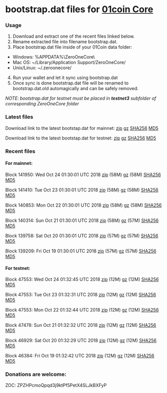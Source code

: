 # bootstrap.dat files for [01coin Core](https://01coin.io)

### Usage

1. Download and extract one of the recent files linked below.
2. Rename extracted file into filename bootstrap.dat.
3. Place bootstrap.dat file inside of your 01Coin data folder:
 - Windows: %APPDATA%\ZeroOneCore\
 - Mac OS: ~/Library/Application Support/ZeroOneCore/
 - Unix/Linux: ~/.zeroonecore/
4. Run your wallet and let it sync using bootstrap.dat
5. Once sync is done bootstrap.dat file will be renamed to bootstrap.dat.old automagically and can be safely removed.

_NOTE: bootstrap.dat for testnet must be placed in **testnet3** subfolder of corresponding ZeroOneCore folder_

### Latest files
Download link to the latest bootstap.dat for mainnet: [zip](https://files.01coin.io/mainnet/bootstrap.dat.zip) [gz](https://files.01coin.io/mainnet/bootstrap.dat.tar.gz) [SHA256](https://files.01coin.io/mainnet/sha256.txt) [MD5](https://files.01coin.io/mainnet/md5.txt)

Download link to the latest bootstap.dat for testnet: [zip](https://files.01coin.io/testnet/bootstrap.dat.zip) [gz](https://files.01coin.io/testnet/bootstrap.dat.tar.gz) [SHA256](https://files.01coin.io/testnet/sha256.txt) [MD5](https://files.01coin.io/testnet/md5.txt)

### Recent files

#### For mainnet:

Block 141950: Wed Oct 24 01:30:01 UTC 2018 [zip](https://files.01coin.io/mainnet/2018-10-24/bootstrap.dat.zip) (58M) [gz](https://files.01coin.io/mainnet/2018-10-24/bootstrap.dat.tar.gz) (58M) [SHA256](https://files.01coin.io/mainnet/2018-10-24/sha256.txt) [MD5](https://files.01coin.io/mainnet/2018-10-24/md5.txt)

Block 141410: Tue Oct 23 01:30:01 UTC 2018 [zip](https://files.01coin.io/mainnet/2018-10-23/bootstrap.dat.zip) (58M) [gz](https://files.01coin.io/mainnet/2018-10-23/bootstrap.dat.tar.gz) (58M) [SHA256](https://files.01coin.io/mainnet/2018-10-23/sha256.txt) [MD5](https://files.01coin.io/mainnet/2018-10-23/md5.txt)

Block 140853: Mon Oct 22 01:30:01 UTC 2018 [zip](https://files.01coin.io/mainnet/2018-10-22/bootstrap.dat.zip) (58M) [gz](https://files.01coin.io/mainnet/2018-10-22/bootstrap.dat.tar.gz) (58M) [SHA256](https://files.01coin.io/mainnet/2018-10-22/sha256.txt) [MD5](https://files.01coin.io/mainnet/2018-10-22/md5.txt)

Block 140314: Sun Oct 21 01:30:01 UTC 2018 [zip](https://files.01coin.io/mainnet/2018-10-21/bootstrap.dat.zip) (58M) [gz](https://files.01coin.io/mainnet/2018-10-21/bootstrap.dat.tar.gz) (57M) [SHA256](https://files.01coin.io/mainnet/2018-10-21/sha256.txt) [MD5](https://files.01coin.io/mainnet/2018-10-21/md5.txt)

Block 139758: Sat Oct 20 01:30:01 UTC 2018 [zip](https://files.01coin.io/mainnet/2018-10-20/bootstrap.dat.zip) (57M) [gz](https://files.01coin.io/mainnet/2018-10-20/bootstrap.dat.tar.gz) (57M) [SHA256](https://files.01coin.io/mainnet/2018-10-20/sha256.txt) [MD5](https://files.01coin.io/mainnet/2018-10-20/md5.txt)

Block 139209: Fri Oct 19 01:30:01 UTC 2018 [zip](https://files.01coin.io/mainnet/2018-10-19/bootstrap.dat.zip) (57M) [gz](https://files.01coin.io/mainnet/2018-10-19/bootstrap.dat.tar.gz) (57M) [SHA256](https://files.01coin.io/mainnet/2018-10-19/sha256.txt) [MD5](https://files.01coin.io/mainnet/2018-10-19/md5.txt)


#### For testnet:

Block 47553: Wed Oct 24 01:32:45 UTC 2018 [zip](https://files.01coin.io/testnet/2018-10-24/bootstrap.dat.zip) (12M) [gz](https://files.01coin.io/testnet/2018-10-24/bootstrap.dat.tar.gz) (12M) [SHA256](https://files.01coin.io/testnet/2018-10-24/sha256.txt) [MD5](https://files.01coin.io/testnet/2018-10-24/md5.txt)

Block 47553: Tue Oct 23 01:32:31 UTC 2018 [zip](https://files.01coin.io/testnet/2018-10-23/bootstrap.dat.zip) (12M) [gz](https://files.01coin.io/testnet/2018-10-23/bootstrap.dat.tar.gz) (12M) [SHA256](https://files.01coin.io/testnet/2018-10-23/sha256.txt) [MD5](https://files.01coin.io/testnet/2018-10-23/md5.txt)

Block 47553: Mon Oct 22 01:32:44 UTC 2018 [zip](https://files.01coin.io/testnet/2018-10-22/bootstrap.dat.zip) (12M) [gz](https://files.01coin.io/testnet/2018-10-22/bootstrap.dat.tar.gz) (12M) [SHA256](https://files.01coin.io/testnet/2018-10-22/sha256.txt) [MD5](https://files.01coin.io/testnet/2018-10-22/md5.txt)

Block 47478: Sun Oct 21 01:32:32 UTC 2018 [zip](https://files.01coin.io/testnet/2018-10-21/bootstrap.dat.zip) (12M) [gz](https://files.01coin.io/testnet/2018-10-21/bootstrap.dat.tar.gz) (12M) [SHA256](https://files.01coin.io/testnet/2018-10-21/sha256.txt) [MD5](https://files.01coin.io/testnet/2018-10-21/md5.txt)

Block 46929: Sat Oct 20 01:32:29 UTC 2018 [zip](https://files.01coin.io/testnet/2018-10-20/bootstrap.dat.zip) (12M) [gz](https://files.01coin.io/testnet/2018-10-20/bootstrap.dat.tar.gz) (12M) [SHA256](https://files.01coin.io/testnet/2018-10-20/sha256.txt) [MD5](https://files.01coin.io/testnet/2018-10-20/md5.txt)

Block 46384: Fri Oct 19 01:32:42 UTC 2018 [zip](https://files.01coin.io/testnet/2018-10-19/bootstrap.dat.zip) (12M) [gz](https://files.01coin.io/testnet/2018-10-19/bootstrap.dat.tar.gz) (12M) [SHA256](https://files.01coin.io/testnet/2018-10-19/sha256.txt) [MD5](https://files.01coin.io/testnet/2018-10-19/md5.txt)


### Donations are welcome:

ZOC: ZPZHPcmoQpqd3j9ktPf5PetX4SLJkBXFyP

